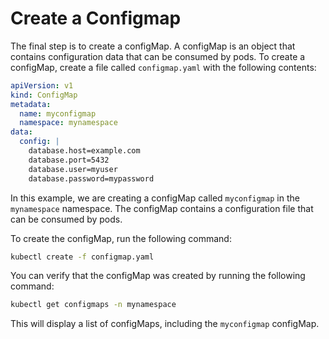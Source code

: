 # Create a Configmap

The final step is to create a configMap. A configMap is an object that contains configuration data that can be consumed by pods. To create a configMap, create a file called `configmap.yaml` with the following contents:

```yaml
apiVersion: v1
kind: ConfigMap
metadata:
  name: myconfigmap
  namespace: mynamespace
data:
  config: |
    database.host=example.com
    database.port=5432
    database.user=myuser
    database.password=mypassword
```

In this example, we are creating a configMap called `myconfigmap` in the `mynamespace` namespace. The configMap contains a configuration file that can be consumed by pods.

To create the configMap, run the following command:

```bash
kubectl create -f configmap.yaml
```

You can verify that the configMap was created by running the following command:

```bash
kubectl get configmaps -n mynamespace
```

This will display a list of configMaps, including the `myconfigmap` configMap.
